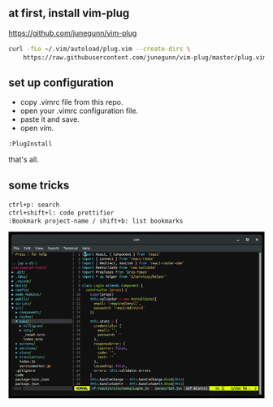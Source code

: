 
## at first, install vim-plug
https://github.com/junegunn/vim-plug

```sh
curl -fLo ~/.vim/autoload/plug.vim --create-dirs \
    https://raw.githubusercontent.com/junegunn/vim-plug/master/plug.vim
```

## set up configuration
* copy .vimrc file from this repo.
* open your .vimrc configuration file.
* paste it and save.
* open vim.

```sh
:PlugInstall
```

that's all.

## some tricks
```
ctrl+p: search
ctrl+shift+l: code prettifier
:Bookmark project-name / shift+b: list bookmarks
```
<img src="image.png" />
